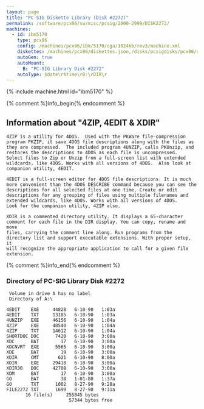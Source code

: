 ```yaml
---
layout: page
title: "PC-SIG Diskette Library (Disk #2272)"
permalink: /software/pcx86/sw/misc/pcsig/2000-2999/DISK2272/
machines:
  - id: ibm5170
    type: pcx86
    config: /machines/pcx86/ibm/5170/cga/1024kb/rev3/machine.xml
    diskettes: /machines/pcx86/diskettes.json,/disks/pcsigdisks/pcx86/diskettes.json
    autoGen: true
    autoMount:
      B: "PC-SIG Library Disk #2272"
    autoType: $date\r$time\rB:\rDIR\r
---
```


{% include machine.html id="ibm5170" %}

{% comment %}info_begin{% endcomment %}

## Information about "4ZIP, 4EDIT & XDIR"

    4ZIP is a utility for 4DOS.  Used with the PKWare file-compression
    program PKZIP, it save 4DOS file descriptions along with the files as
    they are compressed.  The included program 4UNZIP, calls PKUnzip, and
    restores the descriptions to 4DOS as each file is uncompressed.
    Select files to Zip or Unzip from a full-screen list with extended
    wildcards, like 4DOS. Works with all versions of 4DOS.  Also look at
    companion utility, 4EDIT.
    
    4EDIT is a full-screen editor for 4DOS file descriptions. It is much
    more convenient than the 4DOS DESCRIBE command because you can see the
    descriptions for all selected files at one time. Create or edit
    descriptions for any grouping of files using multiple filenames and
    extended wildcards, like 4DOS. Works with all versions of 4DOS.
    Look for the companion utility, 4ZIP also.
    
    XDIR is a commented directory utility. It displays a 65-character
    comment for each file in the DIR display. You can copy, rename and move
    files, carrying the comment line along. Run programs from the
    directory list and support executable extensions. With proper setup, it
    will recognize the appropriate application to call for a given file
    extension.
{% comment %}info_end{% endcomment %}


### Directory of PC-SIG Library Disk #2272

     Volume in drive A has no label
     Directory of A:\

    4EDIT    EXE     44828   6-10-90   1:03a
    4EDIT    TXT     13185   6-10-90   1:03a
    4UNZIP   EXE     46156   6-10-90   1:04a
    4ZIP     EXE     48540   6-10-90   1:04a
    4ZIP     TXT     14612   6-10-90   1:04a
    SHORTDOC DOC      7420   6-10-90   3:00a
    XDC      BAT        17   6-10-90   3:00a
    XDCNVRT  EXE      5565   6-10-90   3:00a
    XDE      BAT        19   6-10-90   3:00a
    XDIR     CMT       621   6-10-90   8:00a
    XDIR     EXE     29418   6-10-90   3:00a
    XDIR30   DOC     42708   6-10-90   3:00a
    XDM      BAT        17   6-10-90   3:00a
    GO       BAT        38   1-01-80   1:37a
    GO       TXT      1002   8-27-90   9:28a
    FILE2272 TXT      1699   8-27-90   9:31a
           16 file(s)     255845 bytes
                           57344 bytes free
